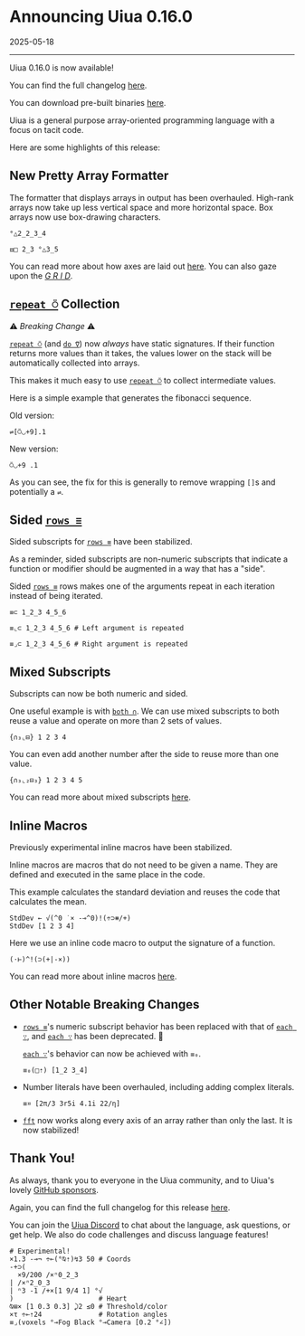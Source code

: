 # Announcing Uiua 0.16.0

2025-05-18

---

Uiua 0.16.0 is now available!

You can find the full changelog [here](https://uiua.org/docs/changelog#0.16.0---2025-05-18).

You can download pre-built binaries [here](https://github.com/uiua-lang/uiua/releases).

Uiua is a general purpose array-oriented programming language with a focus on tacit code.

Here are some highlights of this release:

## New Pretty Array Formatter

The formatter that displays arrays in output has been overhauled. High-rank arrays now take up less vertical space and more horizontal space. Box arrays now use box-drawing characters.

```uiua
°△2_2_3_4
```

```uiua
⧈□ 2_3 °△3_5
```

You can read more about how axes are laid out [here](https://www.uiua.org/tutorial/arrays#output). You can also gaze upon the [*G R I D*](https://www.uiua.org/pad?src=0_16_0-rc_1__4omh4oKB4pahwrDilrMyXzJfMl8yXzJfMl8yXzJfMQo=).

## [`repeat ⍥`](https://uiua.org/docs/repeat) Collection

⚠️ *Breaking Change* ⚠️

[`repeat ⍥`](https://uiua.org/docs/repeat) (and [`do ⍢`](https://uiua.org/docs/do)) now *always* have static signatures. If their function returns more values than it takes, the values lower on the stack will be automatically collected into arrays.

This makes it much easy to use [`repeat ⍥`](https://uiua.org/docs/repeat) to collect intermediate values.

Here is a simple example that generates the fibonacci sequence.

Old version:
```not uiua
⇌[⍥◡+9].1
```
New version:
```uiua
⍥◡+9 .1
```

As you can see, the fix for this is generally to remove wrapping `[]`s and potentially a `⇌`.

## Sided [`rows ≡`](https://uiua.org/docs/rows) 

Sided subscripts for [`rows ≡`](https://uiua.org/docs/rows) have been stabilized.

As a reminder, sided subscripts are non-numeric subscripts that indicate a function or modifier should be augmented in a way that has a "side".

Sided [`rows ≡`](https://uiua.org/docs/rows) rows makes one of the arguments repeat in each iteration instead of being iterated.

```uiua
≡⊂ 1_2_3 4_5_6
```
```uiua
≡⌞⊂ 1_2_3 4_5_6 # Left argument is repeated
```
```uiua
≡⌟⊂ 1_2_3 4_5_6 # Right argument is repeated
```

## Mixed Subscripts

Subscripts can now be both numeric and sided.

One useful example is with [`both ∩`](https://uiua.org/docs/both). We can use mixed subscripts to both reuse a value and operate on more than 2 sets of values.

```uiua
{∩₃⌞⊟} 1 2 3 4
```

You can even add another number after the side to reuse more than one value.

```uiua
{∩₃⌞₂⊟₃} 1 2 3 4 5
```

You can read more about mixed subscripts [here](https://www.uiua.org/docs/subscripts#mixed).

## Inline Macros

Previously experimental inline macros have been stabilized.

Inline macros are macros that do not need to be given a name. They are defined and executed in the same place in the code.

This example calculates the standard deviation and reuses the code that calculates the mean.

```uiua
StdDev ← √(^0 ˙× -⊸^0)!(÷⊃⧻/+)
StdDev [1 2 3 4]
```

Here we use an inline code macro to output the signature of a function.

```uiua
(⋅⊢)^!(⊃(+|-×))
```

You can read more about inline macros [here](https://www.uiua.org/tutorial/macros#inline-macros).

## Other Notable Breaking Changes

- [`rows ≡`](https://uiua.org/docs/rows)'s numeric subscript behavior has been replaced with that of [`each ∵`](https://uiua.org/docs/each), and [`each ∵`](https://uiua.org/docs/each) has been deprecated. 🫡

  [`each ∵`](https://uiua.org/docs/each)'s behavior can now be achieved with `≡₀`.

  ```uiua
  ≡₀(□⇡) [1_2 3_4]
  ```
- Number literals have been overhauled, including adding complex literals.
  ```uiua
  ≡¤ [2π/3 3r5i 4.1i 22/η]
  ```
- [`fft`](https://uiua.org/docs/fft) now works along every axis of an array rather than only the last. It is now stabilized!

## Thank You!

As always, thank you to everyone in the Uiua community, and to Uiua's lovely [GitHub sponsors](https://github.com/sponsors/uiua-lang).

Again, you can find the full changelog for this release [here](https://uiua.org/docs/changelog#0.16.0---2025-05-18).

You can join the [Uiua Discord](https://discord.gg/3r9nrfYhCc) to chat about the language, ask questions, or get help. We also do code challenges and discuss language features!

```uiua
# Experimental!
×1.3 -⊸¬ ÷⟜(°⍉⇡)↯3 50 # Coords
-+⊃(
  ×9/200 /×ⁿ0_2_3
| /×ⁿ2_0_3
| ⁿ3 -1 /+×[1 9/4 1] °√
)                     # Heart
⍉⊞× [1 0.3 0.3] ⤸2 ≤0 # Threshold/color
×τ ÷⟜⇡24              # Rotation angles
≡⌟(voxels °⊸Fog Black °⊸Camera [0.2 °∠])
```
